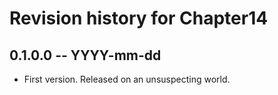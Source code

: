 # Revision history for Chapter14

## 0.1.0.0 -- YYYY-mm-dd

* First version. Released on an unsuspecting world.
